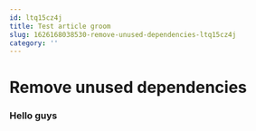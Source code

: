 ```yaml
---
id: ltq15cz4j
title: Test article groom
slug: 1626168038530-remove-unused-dependencies-ltq15cz4j
category: ''
---
```

# Remove unused dependencies

### Hello guys